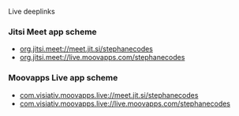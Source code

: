 Live deeplinks

### Jitsi Meet app scheme
- [org.jitsi.meet://meet.jit.si/stephanecodes](org.jitsi.meet://meet.jit.si/stephanecodes)
- [org.jitsi.meet://live.moovapps.com/stephanecodes](org.jitsi.meet://live.moovapps.com/stephanecodes)

### Moovapps Live app scheme
- [com.visiativ.moovapps.live://meet.jit.si/stephanecodes](com.visiativ.moovapps.live://meet.jit.si/stephanecodes)
- [com.visiativ.moovapps.live://live.moovapps.com/stephanecodes](com.visiativ.moovapps.live://live.moovapps.com/stephanecodes)

